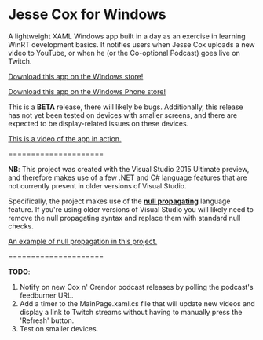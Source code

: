 Jesse Cox for Windows
=====================

A lightweight XAML Windows app built in a day as an exercise in learning WinRT development basics. It notifies users when Jesse Cox uploads a new video to YouTube, or when he (or the Co-optional Podcast) goes live on Twitch. 

[Download this app on the Windows store!](http://apps.microsoft.com/windows/app/jesse-cox-for-windows/3911c24b-4b3b-4247-9932-439b68974b58)

[Download this app on the Windows Phone store!](http://www.windowsphone.com/s?appid=c0562347-055c-4812-a6f7-8f6020f3388c)

This is a **BETA** release, there will likely be bugs. Additionally, this release has not yet been tested on devices with smaller screens, and there are expected to be display-related issues on these devices.

[This is a video of the app in action.](https://www.youtube.com/watch?v=-iNRvat2QBA)

=====================

**NB**: This project was created with the Visual Studio 2015 Ultimate preview, and therefore makes use of a few .NET and C# language features that are not currently present in older versions of Visual Studio.

Specifically, the project makes use of the **[null propagating](https://roslyn.codeplex.com/discussions/540883)** language feature. If you're using older versions of Visual Studio you will likely need to remove the null propagating syntax and replace them with standard null checks. 

[An example of null propagation in this project.](https://github.com/asyncwords/Jesse-Cox-for-Windows/blob/master/Background%20Tasks/SourceCheckerTask.cs#L78)

=====================

**TODO**:

1. Notify on new Cox n' Crendor podcast releases by polling the podcast's feedburner URL.
2. Add a timer to the MainPage.xaml.cs file that will update new videos and display a link to Twitch streams without having to manually press the 'Refresh' button.
3. Test on smaller devices.

